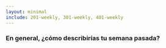 ```yaml
---
layout: minimal
include: 201-weekly, 301-weekly, 401-weekly
---
```


<!-- ### In general, how would you describe your past week? -->
### En general, ¿cómo describirías tu semana pasada?
